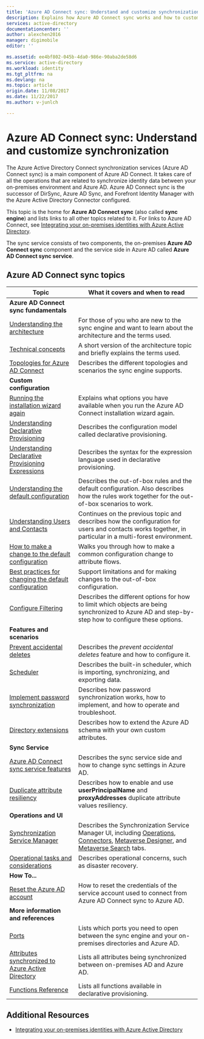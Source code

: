 ```yaml
---
title: 'Azure AD Connect sync: Understand and customize synchronization | Microsoft Docs'
description: Explains how Azure AD Connect sync works and how to customize.
services: active-directory
documentationcenter: ''
author: alexchen2016
manager: digimobile
editor: ''

ms.assetid: ee4bf802-045b-4da0-986e-90aba2de58d6
ms.service: active-directory
ms.workload: identity
ms.tgt_pltfrm: na
ms.devlang: na
ms.topic: article
origin.date: 11/08/2017
ms.date: 11/22/2017
ms.author: v-junlch

---
```

# Azure AD Connect sync: Understand and customize synchronization
The Azure Active Directory Connect synchronization services (Azure AD Connect sync) is a main component of Azure AD Connect. It takes care of all the operations that are related to synchronize identity data between your on-premises environment and Azure AD. Azure AD Connect sync is the successor of DirSync, Azure AD Sync, and Forefront Identity Manager with the Azure Active Directory Connector configured.

This topic is the home for **Azure AD Connect sync** (also called **sync engine**) and lists links to all other topics related to it. For links to Azure AD Connect, see [Integrating your on-premises identities with Azure Active Directory](active-directory-aadconnect.md).

The sync service consists of two components, the on-premises **Azure AD Connect sync** component and the service side in Azure AD called **Azure AD Connect sync service**. 

## Azure AD Connect sync topics
| Topic | What it covers and when to read |
| --- | --- |
| **Azure AD Connect sync fundamentals** | |
| [Understanding the architecture](active-directory-aadconnectsync-understanding-architecture.md) |For those of you who are new to the sync engine and want to learn about the architecture and the terms used. |
| [Technical concepts](active-directory-aadconnectsync-technical-concepts.md) |A short version of the architecture topic and briefly explains the terms used. |
| [Topologies for Azure AD Connect](active-directory-aadconnect-topologies.md) |Describes the different topologies and scenarios the sync engine supports. |
| **Custom configuration** | |
| [Running the installation wizard again](active-directory-aadconnectsync-installation-wizard.md) |Explains what options you have available when you run the Azure AD Connect installation wizard again. |
| [Understanding Declarative Provisioning](active-directory-aadconnectsync-understanding-declarative-provisioning.md) |Describes the configuration model called declarative provisioning. |
| [Understanding Declarative Provisioning Expressions](active-directory-aadconnectsync-understanding-declarative-provisioning-expressions.md) |Describes the syntax for the expression language used in declarative provisioning. |
| [Understanding the default configuration](active-directory-aadconnectsync-understanding-default-configuration.md) |Describes the out-of-box rules and the default configuration. Also describes how the rules work together for the out-of-box scenarios to work. |
| [Understanding Users and Contacts](active-directory-aadconnectsync-understanding-users-and-contacts.md) |Continues on the previous topic and describes how the configuration for users and contacts works together, in particular in a multi-forest environment. |
| [How to make a change to the default configuration](active-directory-aadconnectsync-change-the-configuration.md) |Walks you through how to make a common configuration change to attribute flows. |
| [Best practices for changing the default configuration](active-directory-aadconnectsync-best-practices-changing-default-configuration.md) |Support limitations and for making changes to the out-of-box configuration. |
| [Configure Filtering](active-directory-aadconnectsync-configure-filtering.md) |Describes the different options for how to limit which objects are being synchronized to Azure AD and step-by-step how to configure these options. |
| **Features and scenarios** | |
| [Prevent accidental deletes](active-directory-aadconnectsync-feature-prevent-accidental-deletes.md) |Describes the *prevent accidental deletes* feature and how to configure it. |
| [Scheduler](active-directory-aadconnectsync-feature-scheduler.md) |Describes the built-in scheduler, which is importing, synchronizing, and exporting data. |
| [Implement password synchronization](active-directory-aadconnectsync-implement-password-synchronization.md) |Describes how password synchronization works, how to implement, and how to operate and troubleshoot. |
| [Directory extensions](active-directory-aadconnectsync-feature-directory-extensions.md) |Describes how to extend the Azure AD schema with your own custom attributes. |
| **Sync Service** | |
| [Azure AD Connect sync service features](active-directory-aadconnectsyncservice-features.md) |Describes the sync service side and how to change sync settings in Azure AD. |
| [Duplicate attribute resiliency](active-directory-aadconnectsyncservice-duplicate-attribute-resiliency.md) |Describes how to enable and use **userPrincipalName** and **proxyAddresses** duplicate attribute values resiliency. |
| **Operations and UI** | |
| [Synchronization Service Manager](active-directory-aadconnectsync-service-manager-ui.md) |Describes the Synchronization Service Manager UI, including [Operations](active-directory-aadconnectsync-service-manager-ui-operations.md), [Connectors](active-directory-aadconnectsync-service-manager-ui-connectors.md), [Metaverse Designer](active-directory-aadconnectsync-service-manager-ui-mvdesigner.md), and [Metaverse Search](active-directory-aadconnectsync-service-manager-ui-mvsearch.md) tabs. |
| [Operational tasks and considerations](active-directory-aadconnectsync-operations.md) |Describes operational concerns, such as disaster recovery. |
| **How To...** | |
| [Reset the Azure AD account](active-directory-aadconnectsync-howto-azureadaccount.md) |How to reset the credentials of the service account used to connect from Azure AD Connect sync to Azure AD. |
| **More information and references** | |
| [Ports](active-directory-aadconnect-ports.md) |Lists which ports you need to open between the sync engine and your on-premises directories and Azure AD. |
| [Attributes synchronized to Azure Active Directory](active-directory-aadconnectsync-attributes-synchronized.md) |Lists all attributes being synchronized between on-premises AD and Azure AD. |
| [Functions Reference](active-directory-aadconnectsync-functions-reference.md) |Lists all functions available in declarative provisioning. |

## Additional Resources
- [Integrating your on-premises identities with Azure Active Directory](active-directory-aadconnect.md)

<!--Update_Description: wording update -->
